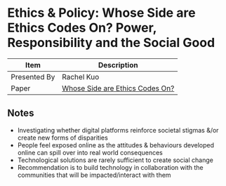 # Ethics & Policy: Whose Side are Ethics Codes On? Power, Responsibility and the Social Good

| Item | Description |
| --- | --- | 
| Presented By | Rachel Kuo |
| Paper | [Whose Side are Ethics Codes On?](https://dl.acm.org/doi/pdf/10.1145/3351095.3372844?download=true) |



## Notes

- Investigating whether digital platforms reinforce societal stigmas &/or create new forms of disparities
- People feel exposed online as the attitudes & behaviours developed online can spill over into real world consequences
- Technological solutions are rarely sufficient to create social change
- Recommendation is to build technology in collaboration with the communities that will be impacted/interact with them
